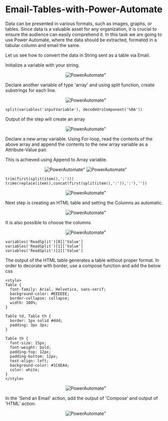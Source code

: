 # Email-Tables-with-Power-Automate
Data can be presented in various formats, such as images, graphs, or tables. Since data is a valuable asset for any organization, it is crucial to ensure the audience can easily comprehend it.
In this task we are going to use Power Automate, where the data should be extracted, formated in a tabular column and email the same.

Let us see how to convert the data in String sent as a table via Email.


Initialize a variable with your string.
<p align="center">
<img src="https://github.com/user-attachments/assets/17f366ac-fb0a-4ff8-9ee3-846218fe3146" alt=PowerAutomate">
</p>

Declare another variable of type 'array' and using split function, create substrings for each line.
<p align="center">
  <img src="https://github.com/user-attachments/assets/8f66f91c-20e3-4f61-96d6-193a54eea118" alt=PowerAutomate">
</p> 

```
split(variables('inputVariable'), decodeUriComponent('%0A'))
```

Output of the step will create an array
<p align="center">
  <img src="https://github.com/user-attachments/assets/5798d527-ed88-4283-8c15-6439bf89db23" alt=PowerAutomate">
</p>  

Declare a new array variable. Using For-loop, read the contents of the above array and append the contents to the new array variable as a Attribute-Value pair.

This is achieved using Append to Array variable.
<p align="center">
  <img src="https://github.com/user-attachments/assets/2f66913f-4164-446f-934b-bf6e98d00ccd" alt=PowerAutomate">
  <img src="https://github.com/user-attachments/assets/e5d5d1a5-9048-45a9-8f8f-d67390d0440a" alt=PowerAutomate">
</p>  

```
trim(first(split(item(),':')))
trime(replace(item(),concat(first(split(item(),':')),':'),''))
```

<p align="center">
  <img src="https://github.com/user-attachments/assets/b84feec7-89df-4964-bf4a-dc217226450c" alt=PowerAutomate">
</p>  

Next step is creating an HTML table and setting the Columns as automatic.


<p align="center">
  <img src="https://github.com/user-attachments/assets/931a4ec9-45ba-447c-83f1-1aba0a110589" alt=PowerAutomate">
</p> 
It is also possible to choose the columns
<p align="center">
  <img src="https://github.com/user-attachments/assets/7c882f5a-e30d-4957-bace-1b1cbed9a813" alt=PowerAutomate">
</p> 

```
variables('ReadSplit')[0]['Value']
variables('ReadSplit')[1]['Value']
variables('ReadSplit')[2]['Value']
```

The output of the HTML table generates a table without proper format.
In order to decorate with border, use a compose function and add the below css

```
<style>
Table {
  font-family: Arial, Helvetica, sans-serif;
  background-color: #EEEEEE;
  border-collapse: collapse;
  width: 100%;
}

Table td, Table th {
  border: 1px solid #ddd;
  padding: 3px 3px;
}

Table th {
  font-size: 15px;
  font-weight: bold;
  padding-top: 12px;
  padding-bottom: 12px;
  text-align: left;
  background-color: #1C6EA4;
  color: white;
}
</style>
```

<p align="center">
  <img src="https://github.com/user-attachments/assets/08205323-1aee-41f3-8faf-ca63252dfc99" alt=PowerAutomate">
</p> 


In the 'Send an Email' action, add the output of 'Compose' and output of 'HTML' action.

<p align="center">
  <img src="https://github.com/user-attachments/assets/55ab776d-3695-4e53-9fed-31c497873273" alt=PowerAutomate">
</p> 

